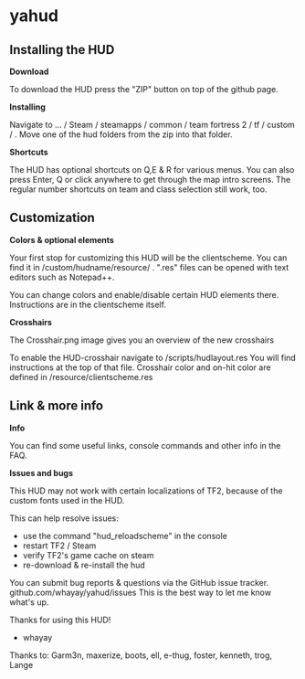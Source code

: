 # yahud

## Installing the HUD

**Download**

To download the HUD press the "ZIP" button on top of the github page.

**Installing**

Navigate to ... / Steam / steamapps / common / team fortress 2 / tf / custom / .
Move one of the hud folders from the zip into that folder.

**Shortcuts**

The HUD has optional shortcuts on Q,E & R for various menus.
You can also press Enter, Q or click anywhere to get through the map intro screens.
The regular number shortcuts on team and class selection still work, too.

## Customization

**Colors & optional elements**

Your first stop for customizing this HUD will be the clientscheme. 
You can find it in /custom/hudname/resource/ .
".res" files can be opened with text editors such as Notepad++. 

You can change colors and enable/disable certain HUD elements there.
Instructions are in the clientscheme itself.

**Crosshairs**

The Crosshair.png image gives you an overview of the new crosshairs

To enable the HUD-crosshair navigate to /scripts/hudlayout.res
You will find instructions at the top of that file.
Crosshair color and on-hit color are defined in  /resource/clientscheme.res


## Link & more info

**Info**

You can find some useful links, console commands and other info in the FAQ.

**Issues and bugs**

This HUD may not work with certain localizations of TF2, because of the custom fonts used in the HUD.

This can help resolve issues:
* use the command "hud_reloadscheme" in the console
* restart TF2 / Steam
* verify TF2's game cache on steam
* re-download & re-install the hud

You can submit bug reports & questions via the  GitHub issue tracker.
github.com/whayay/yahud/issues
This is the best way to let me know what's up.



Thanks for using this HUD!
 - whayay
        
		

Thanks to: Garm3n, maxerize, boots, ell, e-thug, foster, kenneth, trog, Lange
